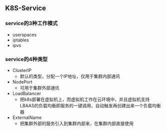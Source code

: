 ## K8S-Service

### service的3种工作模式

- userspaces
- iptables
- ipvs

### service的4种类型

- ClusterIP
  - 默认的类型，分配一个IP地址，仅用于集群内部通讯
- NodePort
  - 可用于集群外部通讯
- LoadBalancer
  - 把k8s部署在虚拟机上，而虚拟机工作在云环境中，并且虚拟机支持LBAAS的负载均衡即服务的一键调用，自动触发再创建出来一个负载均衡器
- ExternalName
  - 把集群外部的服务引入到集群内部来，在集群内部直接使用